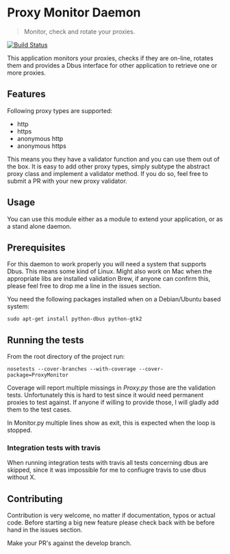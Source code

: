 # Proxy Monitor Daemon

> Monitor, check and rotate your proxies.

[![Build Status](https://travis-ci.org/stylesuxx/ProxyMonitor.svg?branch=develop)](https://travis-ci.org/stylesuxx/ProxyMonitor)

This application monitors your proxies, checks if they are on-line, rotates them and provides a Dbus interface for other application to retrieve one or more proxies.

## Features
Following proxy types are supported:

* http
* https
* anonymous http
* anonymous https

This means you they have a validator function and you can use them out of the box. It is easy to add other proxy types, simply subtype the abstract proxy class and implement a validator method. If you do so, feel free to submit a PR with your new proxy validator.

## Usage
You can use this module either as a module to extend your application, or as a stand alone daemon.

## Prerequisites
For this daemon to work properly you will need a system that supports Dbus. This means some kind of Linux. Might also work on Mac when the appropriate libs are installed validation Brew, if anyone can confirm this, please feel free to drop me a line in the issues section.

You need the following packages installed when on a Debian/Ubuntu based system:

    sudo apt-get install python-dbus python-gtk2

## Running the tests
From the root directory of the project run:

    nosetests --cover-branches --with-coverage --cover-package=ProxyMonitor

Coverage will report multiple missings in *Proxy.py* those are the validation
tests. Unfortunately this is hard to test since it would need permanent proxies
to test against. If anyone if willing to provide those, I will gladly add them
to the test cases.

In Monitor.py multiple lines show as exit, this is expected when the loop is
stopped.

### Integration tests with travis
When running integration tests with travis all tests concerning dbus are skipped, since it was impossible for me to confiugre travis to use dbus without X.

## Contributing
Contribution is very welcome, no matter if documentation, typos or actual code. Before starting a big new feature please check back with be before hand in the issues section.

Make your PR's against the develop branch.
